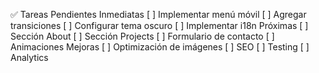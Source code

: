 ✅ Tareas Pendientes
Inmediatas
[ ] Implementar menú móvil
[ ] Agregar transiciones
[ ] Configurar tema oscuro
[ ] Implementar i18n
Próximas
[ ] Sección About
[ ] Sección Projects
[ ] Formulario de contacto
[ ] Animaciones
Mejoras
[ ] Optimización de imágenes
[ ] SEO
[ ] Testing
[ ] Analytics